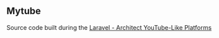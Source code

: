 ## Mytube
Source code built during the [Laravel - Architect YouTube-Like Platforms](https://www.packtpub.com/web-development/laravel-%E2%80%93-architect-youtube-platforms-integrated-course)

